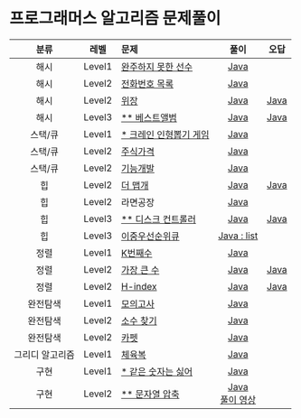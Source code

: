 # 프로그래머스 알고리즘 문제풀이

|분류|레벨|문제|풀이|오답|
|:---:|:---:|:---|:---:|:---:|
|해시|Level1|[완주하지 못한 선수](https://programmers.co.kr/learn/courses/30/lessons/42576?language=java)|[Java](https://github.com/steven0301/Programmers-Algorithm/blob/master/java-correct/finish.java)||
|해시|Level2|[전화번호 목록](https://programmers.co.kr/learn/courses/30/lessons/42577?language=java)|[Java](https://github.com/steven0301/Programmers-Algorithm/blob/master/java-correct/phone_book.java)||
|해시|Level2|[위장](https://programmers.co.kr/learn/courses/30/lessons/42578?language=java)|[Java](https://github.com/steven0301/Programmers-Algorithm/blob/master/java-correct/disguise.java)|[Java](https://github.com/steven0301/Programmers-Algorithm/blob/master/java-wrong/disguise.java)|
|해시|Level3|[&#42;&#42; 베스트앨범](https://programmers.co.kr/learn/courses/30/lessons/42579?language=java)|[Java](https://github.com/steven0301/Programmers-Algorithm/blob/master/java-correct/best_album.java)|[Java](https://github.com/steven0301/Programmers-Algorithm/blob/master/java-wrong/best_album.java)|
|스택/큐|Level1|[&#42; 크레인 인형뽑기 게임](https://programmers.co.kr/learn/courses/30/lessons/64061?language=java)|[Java](https://github.com/steven0301/Programmers-Algorithm/blob/master/java-correct/crain.java)||
|스택/큐|Level2|[주식가격](https://programmers.co.kr/learn/courses/30/lessons/42584?language=java)|[Java](https://github.com/steven0301/Programmers-Algorithm/blob/master/java-correct/stock_prices.java)||
|스택/큐|Level2|[기능개발](https://programmers.co.kr/learn/courses/30/lessons/42586?language=java)|[Java](https://github.com/steven0301/Programmers-Algorithm/blob/master/java-correct/develop.java)||
|힙|Level2|[더 맵개](https://programmers.co.kr/learn/courses/30/lessons/42626?language=java)|[Java](https://github.com/steven0301/Programmers-Algorithm/blob/master/java-correct/more_spicy.java)|[Java](https://github.com/steven0301/Programmers-Algorithm/blob/master/java-wrong/more_spicy.java)||
|힙|Level2|라면공장|[Java](https://github.com/steven0301/Programmers-Algorithm/blob/master/java-correct/ramen_factory.java)|||
|힙|Level3|[&#42;&#42; 디스크 컨트롤러](https://programmers.co.kr/learn/courses/30/lessons/42626?language=java)|[Java](https://github.com/steven0301/Programmers-Algorithm/blob/master/java-correct/disk_controller.java)|[Java](https://github.com/steven0301/Programmers-Algorithm/blob/master/java-wrong/disk_controller.java)||
|힙|Level3|[이중우선순위큐](https://programmers.co.kr/learn/courses/30/lessons/42628?language=java)|[Java : list](https://github.com/steven0301/Programmers-Algorithm/blob/master/java-correct/double_priority_queue.java)|||
|정렬|Level1|[K번째수](https://programmers.co.kr/learn/courses/30/lessons/42748?language=java)|[Java](https://github.com/steven0301/Programmers-Algorithm/blob/master/java-correct/kth_number.java)||
|정렬|Level2|[가장 큰 수](https://programmers.co.kr/learn/courses/30/lessons/42746?language=java)|[Java](https://github.com/steven0301/Programmers-Algorithm/blob/master/java-correct/larger_number.java)|[Java](https://github.com/steven0301/Programmers-Algorithm/blob/master/java-wrong/larger_number.java)|
|정렬|Level2|[H-index](https://programmers.co.kr/learn/courses/30/lessons/42747?language=java)|[Java](https://github.com/steven0301/Programmers-Algorithm/blob/master/java-correct/h_index.java)|[Java](https://github.com/steven0301/Programmers-Algorithm/blob/master/java-wrong/h_index.java)|
|완전탐색|Level1|[모의고사](https://programmers.co.kr/learn/courses/30/lessons/42840?language=java)|[Java](https://github.com/steven0301/Programmers-Algorithm/blob/master/java-correct/mock_exam.java)||
|완전탐색|Level2|[소수 찾기](https://programmers.co.kr/learn/courses/30/lessons/42839?language=java)|[Java](https://github.com/steven0301/Programmers-Algorithm/blob/master/java-correct/binary_prime_number.java)||
|완전탐색|Level2|[카펫](https://programmers.co.kr/learn/courses/30/lessons/42842?language=java)|[Java](https://github.com/steven0301/Programmers-Algorithm/blob/master/java-correct/carpet.java)||
|그리디 알고리즘|Level1|[체육복](https://programmers.co.kr/learn/courses/30/lessons/42862?language=java)|[Java](https://github.com/steven0301/Programmers-Algorithm/blob/master/java-correct/pe_kit.java)||
|구현|Level1|[&#42; 같은 숫자는 싫어](https://programmers.co.kr/learn/courses/30/lessons/12906?language=java)|[Java](https://github.com/steven0301/Programmers-Algorithm/blob/master/java-correct/dont_like_the_same_number.java)||
|구현|Level2|[&#42;&#42; 문자열 압축](https://programmers.co.kr/learn/courses/30/lessons/60057?language=java)|[Java](https://github.com/steven0301/Programmers-Algorithm/blob/master/java-correct/string_compression.java)<br/>[풀이 영상](https://www.youtube.com/watch?v=HFnyxCQe_2g)||